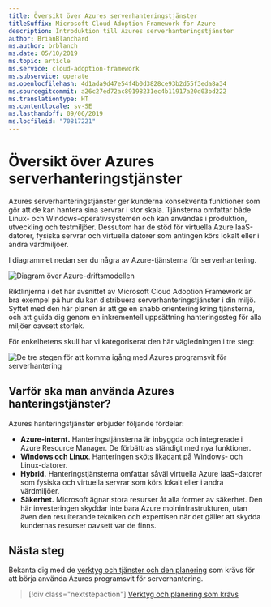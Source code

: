 ```yaml
---
title: Översikt över Azures serverhanteringstjänster
titleSuffix: Microsoft Cloud Adoption Framework for Azure
description: Introduktion till Azures serverhanteringstjänster
author: BrianBlanchard
ms.author: brblanch
ms.date: 05/10/2019
ms.topic: article
ms.service: cloud-adoption-framework
ms.subservice: operate
ms.openlocfilehash: 4d1ada9d47e54f4b0d3828ce93b2d55f3eda8a34
ms.sourcegitcommit: a26c27ed72ac89198231ec4b11917a20d03bd222
ms.translationtype: HT
ms.contentlocale: sv-SE
ms.lasthandoff: 09/06/2019
ms.locfileid: "70817221"
---
```

# <a name="overview-of-azure-server-management-services"></a>Översikt över Azures serverhanteringstjänster

Azures serverhanteringstjänster ger kunderna konsekventa funktioner som gör att de kan hantera sina servrar i stor skala. Tjänsterna omfattar både Linux- och Windows-operativsystemen och kan användas i produktion, utveckling och testmiljöer. Dessutom har de stöd för virtuella Azure IaaS-datorer, fysiska servrar och virtuella datorer som antingen körs lokalt eller i andra värdmiljöer. 

I diagrammet nedan ser du några av Azure-tjänsterna för serverhantering. 

![Diagram över Azure-driftsmodellen](./media/operations-diagram.png)

Riktlinjerna i det här avsnittet av Microsoft Cloud Adoption Framework är bra exempel på hur du kan distribuera serverhanteringstjänster i din miljö. Syftet med den här planen är att ge en snabb orientering kring tjänsterna, och att guida dig genom en inkrementell uppsättning hanteringssteg för alla miljöer oavsett storlek.

För enkelhetens skull har vi kategoriserat den här vägledningen i tre steg:

![De tre stegen för att komma igång med Azures programsvit för serverhantering](./media/operations-stages.png)

<!-- markdownlint-disable MD026 -->

## <a name="why-use-azure-management-services"></a>Varför ska man använda Azures hanteringstjänster?

Azures hanteringstjänster erbjuder följande fördelar:

- **Azure-internt.** Hanteringstjänsterna är inbyggda och integrerade i Azure Resource Manager. De förbättras ständigt med nya funktioner.
- **Windows och Linux**. Hanteringen sköts likadant på Windows- och Linux-datorer.
- **Hybrid.** Hanteringstjänsterna omfattar såväl virtuella Azure IaaS-datorer som fysiska och virtuella servrar som körs lokalt eller i andra värdmiljöer.
- **Säkerhet.** Microsoft ägnar stora resurser åt alla former av säkerhet. Den här investeringen skyddar inte bara Azure molninfrastrukturen, utan även den resulterande tekniken och expertisen när det gäller att skydda kundernas resurser oavsett var de finns.

## <a name="next-steps"></a>Nästa steg

Bekanta dig med de [verktyg och tjänster och den planering](./prerequisites.md) som krävs för att börja använda Azures programsvit för serverhantering.

> [!div class="nextstepaction"]
> [Verktyg och planering som krävs](./prerequisites.md)
